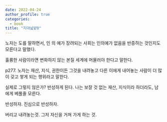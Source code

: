 ```yaml
---
date: 2022-04-24
author_profile: true
categories:
  - book
title: "지대넓얕0"
---
```


노자는 도를 말하면서, 인 의 예가 장려되는 사회는 인의예가 없음을 반증하는 것인지도 모른다고 말했다.

훌륭한 사람이라면 변화하지 않는 본질 세계에 머물러야 한다고 말한다.

p277. 노자는 재산, 지식, 권한이든 그것을 내려놓고 다른 이에게 내어놓는 사람이 더 많이 갖고 쌓게 되는 행위라고 말한다.

실제로 그렇지 않은가? 반성하게 된다. 나는 보잘 것 없는 재산, 지식이라 하더라도, 남에게 베풀줄 모른다.

반성하자. 진심으로 반성하자.

버리고 내려놓는것. 그저 자신을 거쳐 가게 하는 것. 